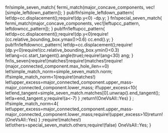 fn!simple_seven_match{
    fermi_match(major_concave_components, vec![simple_leftdown_pattern]);
}
pub!fn!simple_leftdown_pattern{
    let!dp=cc.displacement();require!(dp.y<0)
    -dp.y;
}
fn!special_seven_match{
    fermi_match(major_concave_components, vec![leftupcc_pattern, leftdowncc_pattern]);
}
pub!fn!leftupcc_pattern{
    let!dp=cc.displacement();require!(dp.y<0)require!(cc.relative_bounding_box.ymax()>0.6)
    cc.end().y;
}
pub!fn!leftdowncc_pattern{
    let!dp=cc.displacement();require!(dp.y<0)require!(cc.relative_bounding_box.ymin()<0.3)
    let!ang=cc.start_tangent().angle(true);require!(ang<30)
    ang;
}
fn!is_seven{require!(matches!)require!(matches!)require!(major_connected_component.max_hole_ilen==0)
    let!simple_match_norm=simple_seven_match.norm;    if!simple_match_norm<1{require!(matches!)
        let!upper_excess=major_connected_component.upper_mass-major_connected_component.lower_mass;        if!upper_excess<10{
            let!end_tangent=simple_seven_match.matches[0].unwrap().end_tangent();
            let!a=end_tangent.y;require!(a<-7)
        }
;return!(OneVsAll::Yes)
    }
;    if!simple_match_norm<4{
        let!upper_excess=major_connected_component.upper_mass-major_connected_component.lower_mass;require!(upper_excess>10)return!(OneVsAll::Yes)
    }
;require!(matches!)
    let!others=special_seven_match.others;require!(false)
    OneVsAll::Yes;
}
